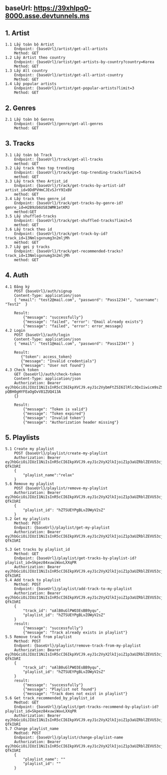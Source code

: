 ## baseUrl: https://39xhlpq0-8000.asse.devtunnels.ms

## 1. Artist
    1.1 Lấy toàn bộ Artist
        Endpoint: {baseUrl}/artist/get-all-artists
        Method: GET
    1.2 Lấy Artist theo country
        Endpoint: {baseUrl}/artist/get-artists-by-country?country=Korea
        Method: GET
    1.3 Lấy All country
        Endpoint: {baseUrl}/artist/get-all-artist-country
        Method: GET
    1.4 Lấy popular artists
        Endpoint: {baseUrl}/artist/get-popular-artists?limit=3
        Method: GET
## 2. Genres
    2.1 Lấy toàn bộ Genres
        Endpoint: {baseUrl}/genre/get-all-genres
        Method: GET
## 3. Tracks
    3.1 Lấy toàn bộ Track
        Endpoint: {baseUrl}/track/get-all-tracks
        method: GET
    3.2 Lấy track theo top trending
        Endpoint: {baseUrl}/track/get-top-trending-tracks?limit=5
        method: GET
    3.3 Lấy track theo Artist_id
        Endpoint: {baseUrl}/track/get-tracks-by-artist-id?artist_id=9DdPVHmCJEvSJrY9IxBV
        method: GET
    3.4 Lấy track theo genre_id
        Endpoint: {baseUrl}/track/get-tracks-by-genre-id?genre_id=H2B9zb6US83WMK1etKMJ
        method:GET
    3.5 Lấy shuffled-tracks
        Endpoint: {baseUrl}/track/get-shuffled-tracks?limit=5
        method: GET
    3.6 Lấy track theo id
        Endpoint: {baseUrl}/track/get-track-by-id?track_id=13Nmlsgxnumg3n2mljMh
        method: GET
    3.7 Lấy gợi ý tracks
        Endpoint: {baseUrl}/track/get-recommended-tracks?track_id=13Nmlsgxnumg3n2mljMh
        method: GET
## 4. Auth
    4.1 Đăng ký
        POST {baseUrl}/auth/signup 
        Content-Type: application/json
        { "email": "test2@mail.com", "password": "Pass1234!", "username": "Test2"  }

        Result:
            {"message": "successfully"}
            {"message": "failed", "error": "Email already exists"}
            {"message": "failed", "error": error_message}
    4.2 Login
        POST {baseUrl}/auth/login 
        Content-Type: application/json
        { "email": "test1@mail.com", "password": "Pass1234!" }

        Result:
           {"token": access_token}
           {"message": "Invalid credentials"}
           {"message": "User not found"}
    4.3 Check token
        GET {baseUrl}/auth/check-token 
        Content-Type: application/json 
        Authorization: Bearer eyJhbGciOiJIUzI1NiIsInR5cCI6IkpXVCJ9.eyJ1c2VybmFtZSI6IlRlc3QxIiwicm9sZSI6InVzZXIiLCJleHAiOjE3MTY3Nzg4NjV9.uk1AVWB1En5e5X267-pQBH0gHYFEaOgOvV81ZUQ413A
        {}

        Result:
            {"message": "Token is valid"}
            {"message": "Token expired"}
            {"message": "Invalid token"}
            {"message": "Authorization header missing"}
## 5. Playlists
    5.1 Create my playlist
        POST {baseUrl}/playlist/create-my-playlist
        Authorization: Bearer eyJhbGciOiJIUzI1NiIsInR5cCI6IkpXVCJ9.eyJ1c2VyX2lkIjoiZ1p3aUZRblZEVU53cjZmakxoUnV0ekZwSDc3MyIsInVzZXJuYW1lIjoiTGluaGxpbmgiLCJyb2xlIjoidXNlciIsImV4cCI6MTcxNjgxMjcyOX0.3HOlu6uAVe1YkeNoua1wQ2zfX0Isz3LM3Fz-QfkIbRI
        {
            "playlist_name":"relax" 
        }
    5.6 Remove my playlist
        POST {baseUrl}/playlist/remove-my-playlist
        Authorization: Bearer eyJhbGciOiJIUzI1NiIsInR5cCI6IkpXVCJ9.eyJ1c2VyX2lkIjoiZ1p3aUZRblZEVU53cjZmakxoUnV0ekZwSDc3MyIsInVzZXJuYW1lIjoiTGluaGxpbmgiLCJyb2xlIjoidXNlciIsImV4cCI6MTcxNjgxMjcyOX0.3HOlu6uAVe1YkeNoua1wQ2zfX0Isz3LM3Fz-QfkIbRI
        {
            "playlist_id": "hZTSUEYPgBLvZOWyV2sZ"
        }
    5.2 Get my playlists
        Method: POST 
        Endpoit: {baseUrl}/playlist/get-my-playlist
        Authorization: Bearer eyJhbGciOiJIUzI1NiIsInR5cCI6IkpXVCJ9.eyJ1c2VyX2lkIjoiZ1p3aUZRblZEVU53cjZmakxoUnV0ekZwSDc3MyIsInVzZXJuYW1lIjoiTGluaGxpbmgiLCJyb2xlIjoidXNlciIsImV4cCI6MTcxNjgxMjcyOX0.3HOlu6uAVe1YkeNoua1wQ2zfX0Isz3LM3Fz-QfkIbRI

    5.3 Get tracks by playlist_id
        Method: GET
        Endpoint: {baseUrl}/playlist/get-tracks-by-playlist-id?playlist_id=Skpez84xuwiWavLXXqPR
        Authorization: Bearer eyJhbGciOiJIUzI1NiIsInR5cCI6IkpXVCJ9.eyJ1c2VyX2lkIjoiZ1p3aUZRblZEVU53cjZmakxoUnV0ekZwSDc3MyIsInVzZXJuYW1lIjoiTGluaGxpbmgiLCJyb2xlIjoidXNlciIsImV4cCI6MTcxNjgxMjcyOX0.3HOlu6uAVe1YkeNoua1wQ2zfX0Isz3LM3Fz-QfkIbRI
    5.4 Add track to playlist
        Method: POST
        Endpoint: {baseUrl}/playlist/add-track-to-my-playlist
        Authorization: Bearer eyJhbGciOiJIUzI1NiIsInR5cCI6IkpXVCJ9.eyJ1c2VyX2lkIjoiZ1p3aUZRblZEVU53cjZmakxoUnV0ekZwSDc3MyIsInVzZXJuYW1lIjoiTGluaGxpbmgiLCJyb2xlIjoidXNlciIsImV4cCI6MTcxNjgxMjcyOX0.3HOlu6uAVe1YkeNoua1wQ2zfX0Isz3LM3Fz-QfkIbRI
        {
            "track_id": "oAlB0uGlPWO3EsBB9yqu",
            "playlist_id": "hZTSUEYPgBLvZOWyV2sZ"
        }
        result:
            {"message": "successfully"}
            {"message": "Track already exists in playlist"}
    5.5 Remove track from playlist
        Method: POST
        Endpont: {baseUrl}/playlist/remove-track-from-my-playlist
        Authorization: Bearer eyJhbGciOiJIUzI1NiIsInR5cCI6IkpXVCJ9.eyJ1c2VyX2lkIjoiZ1p3aUZRblZEVU53cjZmakxoUnV0ekZwSDc3MyIsInVzZXJuYW1lIjoiTGluaGxpbmgiLCJyb2xlIjoidXNlciIsImV4cCI6MTcxNjgxMjcyOX0.3HOlu6uAVe1YkeNoua1wQ2zfX0Isz3LM3Fz-QfkIbRI
        {
            "track_id": "oAlB0uGlPWO3EsBB9yqu",
            "playlist_id": "hZTSUEYPgBLvZOWyV2sZ"
        }
        result:
            {"message": "successfully"}
            {"message": "Playlist not found"}
            {"message": "Track does not exist in playlist"}
    5.6 Get track_recommended_by_playlist_id
        Medtod: GET
        Endpoint: {baseUrl}/playlist/get-tracks-recommend-by-playlist-id?playlist_id=Skpez84xuwiWavLXXqPR
        Authorization: Bearer eyJhbGciOiJIUzI1NiIsInR5cCI6IkpXVCJ9.eyJ1c2VyX2lkIjoiZ1p3aUZRblZEVU53cjZmakxoUnV0ekZwSDc3MyIsInVzZXJuYW1lIjoiTGluaGxpbmgiLCJyb2xlIjoidXNlciIsImV4cCI6MTcxNjgxMjcyOX0.3HOlu6uAVe1YkeNoua1wQ2zfX0Isz3LM3Fz-QfkIbRI
    5.7 Change playlist_name
        Medtod: POST
        Endpoint: {baseUrl}/playlist/change-playlist-name
        Authorization: Bearer eyJhbGciOiJIUzI1NiIsInR5cCI6IkpXVCJ9.eyJ1c2VyX2lkIjoiZ1p3aUZRblZEVU53cjZmakxoUnV0ekZwSDc3MyIsInVzZXJuYW1lIjoiTGluaGxpbmgiLCJyb2xlIjoidXNlciIsImV4cCI6MTcxNjgxMjcyOX0.3HOlu6uAVe1YkeNoua1wQ2zfX0Isz3LM3Fz-QfkIbRI
        {
            "playlist_name": ""
            "playlist_id": ""
        }
